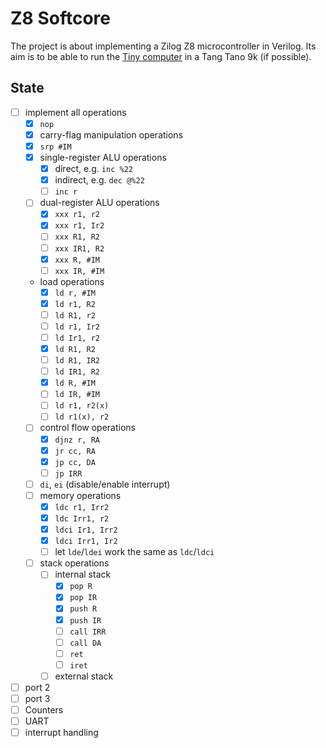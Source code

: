 # Z8 Softcore

The project is about implementing a Zilog Z8 microcontroller in Verilog.
Its aim is to be able to run the [Tiny computer](https://hc-ddr.hucki.net/wiki/doku.php/tiny) in a Tang Tano 9k (if possible).

## State

- [ ] implement all operations
  - [x] `nop`
  - [x] carry-flag manipulation operations
  - [x] `srp #IM`
  - [x] single-register ALU operations
    - [x] direct, e.g. `inc %22`
    - [x] indirect, e.g. `dec @%22`
    - [ ] `inc r`
  - [ ] dual-register ALU operations
    - [x] `xxx r1, r2`
    - [x] `xxx r1, Ir2`
    - [ ] `xxx R1, R2`
    - [ ] `xxx IR1, R2`
    - [x] `xxx R, #IM`
    - [ ] `xxx IR, #IM`
  - load operations
    - [x] `ld r, #IM`
    - [x] `ld r1, R2`
    - [ ] `ld R1, r2`
    - [ ] `ld r1, Ir2`
    - [ ] `ld Ir1, r2`
    - [x] `ld R1, R2`
    - [ ] `ld R1, IR2`
    - [ ] `ld IR1, R2`
    - [x] `ld R, #IM`
    - [ ] `ld IR, #IM`
    - [ ] `ld r1, r2(x)`
    - [ ] `ld r1(x), r2`
  - [ ] control flow operations
    - [x] `djnz r, RA`
    - [x] `jr cc, RA`
    - [x] `jp cc, DA`
    - [ ] `jp IRR`
  - [ ] `di`, `ei` (disable/enable interrupt)
  - [ ] memory operations
    - [x] `ldc r1, Irr2`
    - [x] `ldc Irr1, r2`
    - [x] `ldci Ir1, Irr2`
    - [x] `ldci Irr1, Ir2`
    - [ ] let `lde`/`ldei` work the same as `ldc`/`ldci`
  - [ ] stack operations
    - [ ] internal stack
      - [x] `pop R`
      - [x] `pop IR`
      - [x] `push R`
      - [x] `push IR`
      - [ ] `call IRR`
      - [ ] `call DA`
      - [ ] `ret`
      - [ ] `iret`
    - [ ] external stack
- [ ] port 2
- [ ] port 3
- [ ] Counters
- [ ] UART
- [ ] interrupt handling
